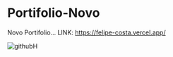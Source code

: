 # Portifolio-Novo
Novo Portifolio...
LINK: https://felipe-costa.vercel.app/


![githubH](https://github.com/CrvgFelipe/Portifolio-Novo/assets/112822398/39e7ed39-daf7-4c47-83f0-50d6c0c3a9aa)


